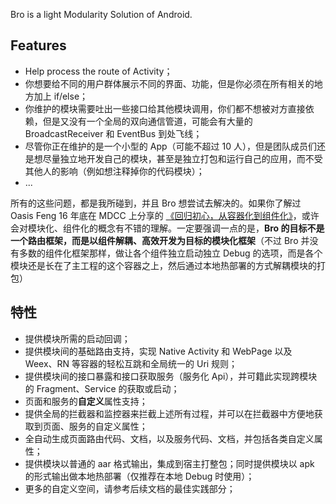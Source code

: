 Bro is a light Modularity Solution of Android.

## Features

- Help process the route of Activity；
- 你想要给不同的用户群体展示不同的界面、功能，但是你必须在所有相关的地方加上 if/else；
- 你维护的模块需要吐出一些接口给其他模块调用，你们都不想被对方直接依赖，但是又没有一个全局的双向通信管道，可能会有大量的 BroadcastReceiver 和 EventBus 到处飞线；
- 尽管你正在维护的是一个小型的 App（可能不超过 10 人），但是团队成员们还是想尽量独立地开发自己的模块，甚至是独立打包和运行自己的应用，而不受其他人的影响（例如想注释掉你的代码模块）；
- ...

所有的这些问题，都是我所碰到，并且 Bro 想尝试去解决的。如果你了解过 Oasis Feng 16 年底在 MDCC 上分享的 [《回归初心，从容器化到组件化》](https://github.com/MDCC2016/Android-Session-Slides/blob/master/02-From.Containerization.To.Modularity.pdf)，或许会对模块化、组件化的概念有不错的理解。一定要强调一点的是，**Bro 的目标不是一个路由框架，而是以组件解耦、高效开发为目标的模块化框架**（不过 Bro 并没有多数的组件化框架那样，做让各个组件独立启动独立 Debug 的选项，而是各个模块还是长在了主工程的这个容器之上，然后通过本地热部署的方式解耦模块的打包）


## 特性

- 提供模块所需的启动回调；
- 提供模块间的基础路由支持，实现 Native Activity 和 WebPage 以及 Weex、RN 等容器的轻松互跳和全局统一的 Uri 规则；
- 提供模块间的接口暴露和接口获取服务（服务化 Api），并可籍此实现跨模块的 Fragment、Service 的获取或启动；
- 页面和服务的**自定义**属性支持；
- 提供全局的拦截器和监控器来拦截上述所有过程，并可以在拦截器中方便地获取到页面、服务的自定义属性；
- 全自动生成页面路由代码、文档，以及服务代码、文档，并包括各类自定义属性；
- 提供模块以普通的 aar 格式输出，集成到宿主打整包；同时提供模块以 apk 的形式输出做本地热部署（仅推荐在本地 Debug 时使用）；
- 更多的自定义空间，请参考后续文档的最佳实践部分；




